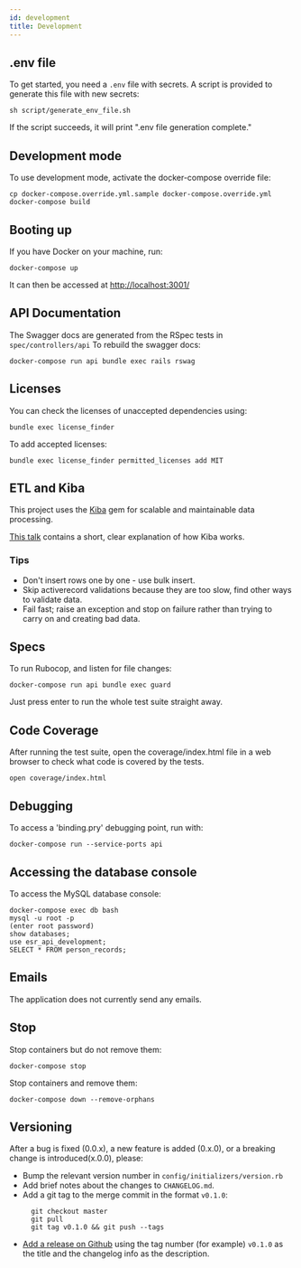 ```yaml
---
id: development
title: Development
---
```


## .env file

To get started, you need a `.env` file with secrets. A script is provided to generate this file with new secrets:

```
sh script/generate_env_file.sh
```

If the script succeeds, it will print ".env file generation complete."

## Development mode

To use development mode, activate the docker-compose override file:

```
cp docker-compose.override.yml.sample docker-compose.override.yml
docker-compose build
```

## Booting up

If you have Docker on your machine, run:

```
docker-compose up
```

It can then be accessed at [http://localhost:3001/](http://localhost:3001/)

## API Documentation

The Swagger docs are generated from the RSpec tests in `spec/controllers/api` To rebuild the swagger docs:

```
docker-compose run api bundle exec rails rswag
```

## Licenses

You can check the licenses of unaccepted dependencies using:

```
bundle exec license_finder
```

To add accepted licenses:

```
bundle exec license_finder permitted_licenses add MIT
```

## ETL and Kiba

This project uses the [Kiba](https://github.com/thbar/kiba) gem for scalable and maintainable data processing.

[This talk](https://www.youtube.com/watch?v=fxVtbog7pIQ) contains a short, clear explanation of how Kiba works.

### Tips
- Don't insert rows one by one - use bulk insert.
- Skip activerecord validations because they are too slow, find other ways to validate data.
- Fail fast; raise an exception and stop on failure rather than trying to carry on and creating bad data.

## Specs

To run Rubocop, and listen for file changes:

```
docker-compose run api bundle exec guard
```

Just press enter to run the whole test suite straight away.

## Code Coverage

After running the test suite, open the coverage/index.html file in a web browser to check what code is covered by the tests.

```
open coverage/index.html
```

## Debugging

To access a 'binding.pry' debugging point, run with:

```
docker-compose run --service-ports api
```

## Accessing the database console

To access the MySQL database console:

```
docker-compose exec db bash
mysql -u root -p
(enter root password)
show databases;
use esr_api_development;
SELECT * FROM person_records;
```

## Emails

The application does not currently send any emails.

## Stop

Stop containers but do not remove them:

```
docker-compose stop
```

Stop containers and remove them:

```
docker-compose down --remove-orphans
```

## Versioning

After a bug is fixed (0.0.x), a new feature is added (0.x.0), or a breaking change is introduced(x.0.0), please:
- Bump the relevant version number in `config/initializers/version.rb`
- Add brief notes about the changes to `CHANGELOG.md`.
- Add a git tag to the merge commit in the format `v0.1.0`:
  ```
    git checkout master
    git pull
    git tag v0.1.0 && git push --tags
  ```
- [Add a release on Github](https://github.com/sardjv/esr_api/releases/new) using the tag number (for example) `v0.1.0` as the title and the changelog info as the description.
